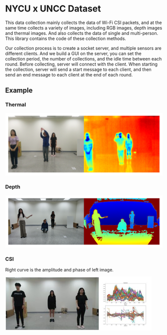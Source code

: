 # NYCU x UNCC Dataset

This data collection mainly collects the data of Wi-Fi CSI packets, and at the same time collects a variety of images, including RGB images, depth images and thermal images. And also collects the data of single and multi-person. This library contains the code of these collection methods.

Our collection process is to create a socket server, and multiple sensors are different clients. And we build a GUI on the server, you can set the collection period, the number of collections, and the idle time between each round. Before collecting, server will connect with the client. When starting the collection, server will send a start message to each client, and then send an end message to each client at the end of each round.

## Example
### Thermal
![thermal](images/thermal.png)

### Depth
![depth](images/depth.png)

### CSI
Right curve is the amplitude and phase of left image.

<img src="images/csi.jpg"/>